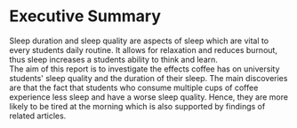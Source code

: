 # Executive Summary
Sleep duration and sleep quality are aspects of sleep which are vital to every students daily routine. It allows for relaxation and reduces burnout, thus sleep increases a students ability to think and learn. <br>
The aim of this report is to investigate the effects coffee has on university students' sleep quality and the duration of their sleep.
The main discoveries are that the fact that students who consume multiple cups of coffee experience less sleep and have a worse sleep quality. Hence, they are more likely to be tired at the morning which is also supported by findings of related articles.
